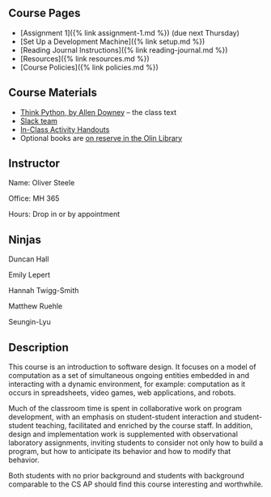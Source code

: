 ## Course Pages

* [Assignment 1]({% link assignment-1.md %}) (due next Thursday)
* [Set Up a Development Machine]({% link setup.md %})
* [Reading Journal Instructions]({% link reading-journal.md %})
* [Resources]({% link resources.md %})
* [Course Policies]({% link policies.md %})

## Course Materials

* [Think Python, by Allen Downey](http://greenteapress.com/wp/think-python-2e/) – the class text
* [Slack team](http://sd17fall.slack.com)
* [In-Class Activity Handouts](https://github.com/sd17fall/site/tree/master/files/activities/)
* Optional books are [on reserve in the Olin Library](https://olin.tind.io/record/1512034?ln=en)

## Instructor

Name: Oliver Steele

Office: MH 365

Hours: Drop in or by appointment

## Ninjas

Duncan Hall

Emily Lepert

Hannah Twigg-Smith

Matthew Ruehle

Seungin-Lyu

## Description

This course is an introduction to software design. It focuses on a model of computation as a set of simultaneous ongoing entities embedded in and interacting with a dynamic environment, for example: computation as it occurs in spreadsheets, video games, web applications, and robots.

Much of the classroom time is spent in collaborative work on program development, with an emphasis on student-student interaction and student-student teaching, facilitated and enriched by the course staff. In addition, design and implementation work is supplemented with observational laboratory assignments, inviting students to consider not only how to build a program, but how to anticipate its behavior and how to modify that behavior.

Both students with no prior background and students with background comparable to the CS AP should find this course interesting and worthwhile.
